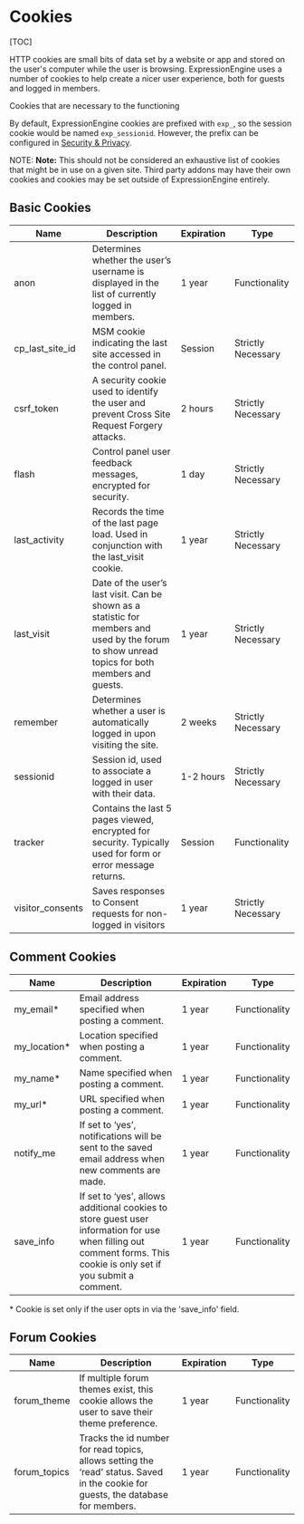 <!--
    This source file is part of the open source project
    ExpressionEngine User Guide (https://github.com/ExpressionEngine/ExpressionEngine-User-Guide)

    @link      https://expressionengine.com/
    @copyright Copyright (c) 2003-2020, Packet Tide, LLC (https://packettide.com)
    @license   https://expressionengine.com/license Licensed under Apache License, Version 2.0
-->

# Cookies

[TOC]

HTTP cookies are small bits of data set by a website or app and stored on the user's computer while the user is browsing. ExpressionEngine uses a number of cookies to help create a nicer user experience, both for guests and logged in members.

Cookies that are necessary to the functioning

By default, ExpressionEngine cookies are prefixed with `exp_`, so the session cookie would be named `exp_sessionid`. However, the prefix can be configured in [Security & Privacy](control-panel/settings/security-privacy.md).

NOTE: **Note:** This should not be considered an exhaustive list of cookies that might be in use on a given site. Third party addons may have their own cookies and cookies may be set outside of ExpressionEngine entirely.

## Basic Cookies

| Name             | Description                                                                                                                                     | Expiration | Type               |
| ---------------- | ----------------------------------------------------------------------------------------------------------------------------------------------- | ---------- | ------------------ |
| anon             | Determines whether the user’s username is displayed in the list of currently logged in members.                                                 | 1 year     | Functionality      |
| cp_last_site_id  | MSM cookie indicating the last site accessed in the control panel.                                                                              | Session    | Strictly Necessary |
| csrf_token       | A security cookie used to identify the user and prevent Cross Site Request Forgery attacks.                                                     | 2 hours    | Strictly Necessary |
| flash            | Control panel user feedback messages, encrypted for security.                                                                                   | 1 day      | Strictly Necessary |
| last_activity    | Records the time of the last page load. Used in conjunction with the last_visit cookie.                                                         | 1 year     | Strictly Necessary |
| last_visit       | Date of the user’s last visit. Can be shown as a statistic for members and used by the forum to show unread topics for both members and guests. | 1 year     | Strictly Necessary |
| remember         | Determines whether a user is automatically logged in upon visiting the site.                                                                    | 2 weeks    | Strictly Necessary |
| sessionid        | Session id, used to associate a logged in user with their data.                                                                                 | 1-2 hours  | Strictly Necessary |
| tracker          | Contains the last 5 pages viewed, encrypted for security. Typically used for form or error message returns.                                     | Session    | Functionality      |
| visitor_consents | Saves responses to Consent requests for non-logged in visitors                                                                                  | 1 year     | Strictly Necessary |

## Comment Cookies

| Name          | Description                                                                                                                                                         | Expiration | Type          |
| ------------- | ------------------------------------------------------------------------------------------------------------------------------------------------------------------- | ---------- | ------------- |
| my_email\*    | Email address specified when posting a comment.                                                                                                                     | 1 year     | Functionality |
| my_location\* | Location specified when posting a comment.                                                                                                                          | 1 year     | Functionality |
| my_name\*     | Name specified when posting a comment.                                                                                                                              | 1 year     | Functionality |
| my_url\*      | URL specified when posting a comment.                                                                                                                               | 1 year     | Functionality |
| notify_me     | If set to ‘yes’, notifications will be sent to the saved email address when new comments are made.                                                                  | 1 year     | Functionality |
| save_info     | If set to ‘yes’, allows additional cookies to store guest user information for use when filling out comment forms. This cookie is only set if you submit a comment. | 1 year     | Functionality |

\* Cookie is set only if the user opts in via the 'save_info' field.

## Forum Cookies

| Name         | Description                                                                                                                       | Expiration | Type          |
| ------------ | --------------------------------------------------------------------------------------------------------------------------------- | ---------- | ------------- |
| forum_theme  | If multiple forum themes exist, this cookie allows the user to save their theme preference.                                       | 1 year     | Functionality |
| forum_topics | Tracks the id number for read topics, allows setting the ‘read’ status. Saved in the cookie for guests, the database for members. | 1 year     | Functionality |
